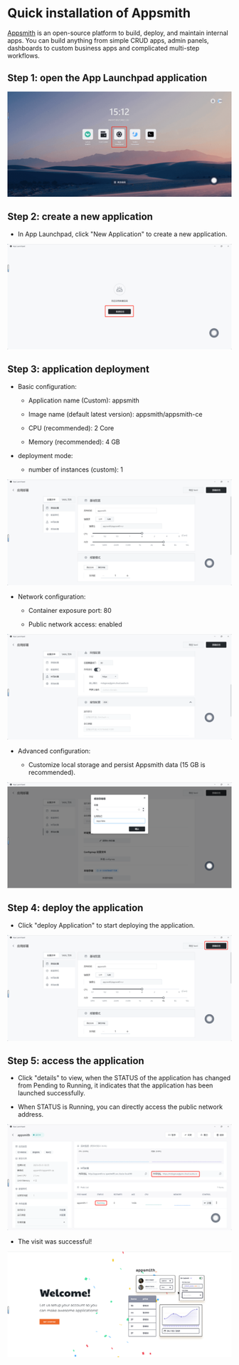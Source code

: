 # Quick installation of Appsmith

[Appsmith](https://github.com/appsmithorg/appsmith) is an open-source platform to build, deploy, and maintain internal apps. You can build anything from simple CRUD apps, admin panels, dashboards to custom business apps and complicated multi-step workflows.

## Step 1: open the App Launchpad application

![](../images/appsmith-1.png)

## Step 2: create a new application

- In App Launchpad, click "New Application" to create a new application.

![](../images/appsmith-2.png)

## Step 3: application deployment

- Basic configuration:
  
  - Application name (Custom): appsmith
  
  - Image name (default latest version): appsmith/appsmith-ce
  
  - CPU (recommended): 2 Core
  
  - Memory (recommended): 4 GB

- deployment mode:
  
  - number of instances (custom): 1

![](../images/appsmith-3.png)

- Network configuration:
  
  - Container exposure port: 80
  
  - Public network access: enabled

![](../images/appsmith-4.png)

- Advanced configuration:
  
  - Customize local storage and persist Appsmith data (15 GB is recommended).

![](../images/appsmith-5.png)

## Step 4: deploy the application

- Click "deploy Application" to start deploying the application.

![](../images/appsmith-6.png)

## Step 5: access the application

- Click "details" to view, when the STATUS of the application has changed from Pending to Running, it indicates that the application has been launched successfully.

- When STATUS is Running, you can directly access the public network address.

![](../images/appsmith-7.png)

- The visit was successful!

![](../images/appsmith-8.png)


